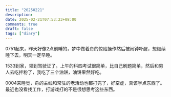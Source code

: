 ```yaml
---
title: "20250221"
description: 
date: 2025-02-21T07:53:23+08:00
comments: true
draft: false
tags: ["diary"]
---
```

0751起来，昨天好像2点前睡的，梦中做着舟的惊险操作然后被闹钟吓醒，想继续睡下去，明天一定早睡。

1533到家，领到驾驶证了。上午的科四考试很简单，比自己刷题简单，然后和男人去吃拌粉了，我吃了三个油饼，油饼果然好吃。

0004来睡觉，舟的主线和常驻的老活动也都打完了，好空虚，真该学点东西了。最近也没看找工作，打游戏打的不是很想思考这些东西。